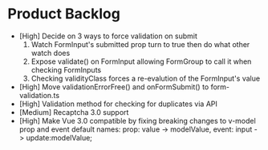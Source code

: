 # Product Backlog
* [High] Decide on 3 ways to force validation on submit
  1. Watch FormInput's submitted prop turn to true then do what other watch does
  2. Expose validate() on FormInput allowing FormGroup to call it when checking FormInputs
  3. Checking validityClass forces a re-evalution of the FormInput's value
* [High] Move validationErrorFree() and onFormSubmit() to form-validation.ts
* [High] Validation method for checking for duplicates via API
* [Medium] Recaptcha 3.0 support
* [High] Make Vue 3.0 compatible by fixing breaking changes to v-model prop and 
        event default names: prop: value -> modelValue, event: input -> update:modelValue;

